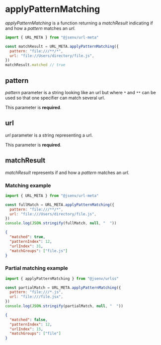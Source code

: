# applyPatternMatching

_applyPatternMatching_ is a function returning a _matchResult_ indicating if and how a _pattern_ matches an _url_.

```js
import { URL_META } from "@jsenv/url-meta"

const matchResult = URL_META.applyPatternMatching({
  pattern: "file:///**/*",
  url: "file://Users/directory/file.js",
})
matchResult.matched // true
```

## pattern

_pattern_ parameter is a string looking like an url but where `*` and `**` can be used so that one specifier can match several url.

This parameter is **required**.

## url

_url_ parameter is a string representing a url.

This parameter is **required**.

## matchResult

_matchResult_ represents if and how a _pattern_ matches an _url_.

### Matching example

```js
import { URL_META } from "@jsenv/url-meta"

const fullMatch = URL_META.applyPatternMatching({
  pattern: "file:///**/*",
  url: "file:///Users/directory/file.js",
})
console.log(JSON.stringify(fullMatch, null, "  "))
```

```json
{
  "matched": true,
  "patternIndex": 12,
  "urlIndex": 31,
  "matchGroups": ["file.js"]
}
```

### Partial matching example

```js
import { applyPatternMatching } from "@jsenv/urlss"

const partialMatch = URL_META.applyPatternMatching({
  pattern: "file:///*.js",
  url: "file:///file.jsx",
})
console.log(JSON.stringify(partialMatch, null, "  "))
```

```json
{
  "matched": false,
  "patternIndex": 12,
  "urlIndex": 15,
  "matchGroups": ["file"]
}
```
